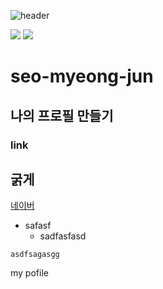 ![header](https://capsule-render.vercel.app/api?type=slice&color=gradient&text=%20JisuPark%20%20&height=200&fontSize=100)

<img src="https://img.shields.io/badge/java-007396?style=for-the-badge&logo=java&logoColor=white"> 
<img src="https://i.namu.wiki/i/gZr0iiA5wsH6EaC58u-t6LBQmx-pxU2ejJHUP4-nd9pvsk-RyVWqZBQ5l_OGH3jSAG_ZvNsbAYfgZyGRpS_9uA.webp">

# seo-myeong-jun
## 나의 프로필 만들기
### link

**굵게**
----
[네이버](www.naver.com)

+ safasf
    + sadfasfasd

```
asdfsagasgg
```

my pofile
